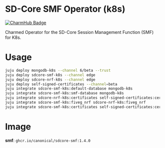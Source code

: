 # SD-Core SMF Operator (k8s)
[![CharmHub Badge](https://charmhub.io/sdcore-smf-k8s/badge.svg)](https://charmhub.io/sdcore-smf-k8s)

Charmed Operator for the SD-Core Session Management Function (SMF) for K8s.

# Usage

```bash
juju deploy mongodb-k8s --channel 6/beta --trust
juju deploy sdcore-smf-k8s --channel edge
juju deploy sdcore-nrf-k8s --channel edge
juju deploy self-signed-certificates --channel=beta
juju integrate sdcore-smf-k8s:default-database mongodb-k8s
juju integrate sdcore-smf-k8s:smf-database mongodb-k8s
juju integrate sdcore-nrf-k8s:certificates self-signed-certificates:certificates
juju integrate sdcore-smf-k8s:fiveg_nrf sdcore-nrf-k8s:fiveg_nrf
juju integrate sdcore-smf-k8s:certificates self-signed-certificates:certificates
```

# Image

**smf**: `ghcr.io/canonical/sdcore-smf:1.4.0`

